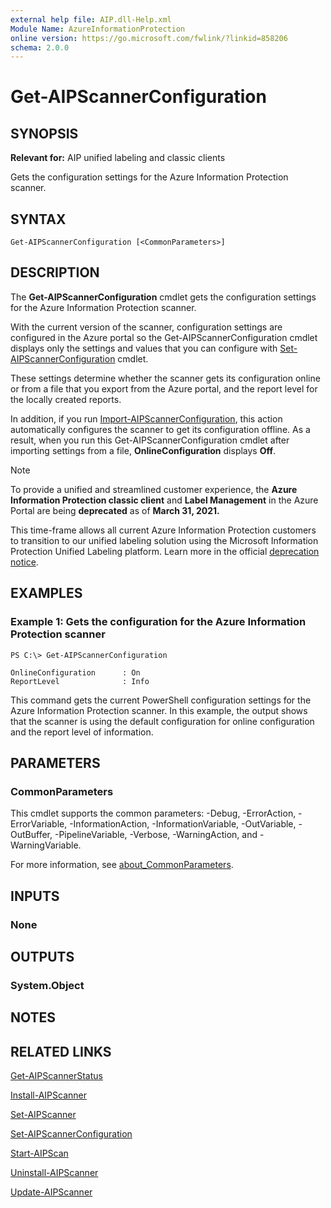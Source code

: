 ```yaml
---
external help file: AIP.dll-Help.xml
Module Name: AzureInformationProtection
online version: https://go.microsoft.com/fwlink/?linkid=858206
schema: 2.0.0
---
```


# Get-AIPScannerConfiguration

## SYNOPSIS
**Relevant for:** AIP unified labeling and classic clients

Gets the configuration settings for the Azure Information Protection scanner.

## SYNTAX

```
Get-AIPScannerConfiguration [<CommonParameters>]
```

## DESCRIPTION
The **Get-AIPScannerConfiguration** cmdlet gets the configuration settings for the Azure Information Protection scanner. 

With the current version of the scanner, configuration settings are configured in the Azure portal so the Get-AIPScannerConfiguration cmdlet displays only the settings and values that you can configure with [Set-AIPScannerConfiguration](./Set-AIPScannerConfiguration.md) cmdlet. 

These settings determine whether the scanner gets its configuration online or from a file that you export from the Azure portal, and the report level for the locally created reports.

In addition, if you run [Import-AIPScannerConfiguration](./Import-AIPScannerConfiguration.md), this action automatically configures the scanner to get its configuration offline. As a result, when you run this Get-AIPScannerConfiguration cmdlet after importing settings from a file, **OnlineConfiguration** displays **Off**. 

> [!NOTE]
> To provide a unified and streamlined customer experience, the **Azure Information Protection classic client** and **Label Management** in the Azure Portal are being **deprecated** as of **March 31, 2021.** 
> 
> This time-frame allows all current Azure Information Protection customers to transition to our unified labeling solution using the Microsoft Information Protection Unified Labeling platform. Learn more in the official [deprecation notice](https://aka.ms/aipclassicsunset).
>

## EXAMPLES

### Example 1: Gets the configuration for the Azure Information Protection scanner
```
PS C:\> Get-AIPScannerConfiguration

OnlineConfiguration      : On
ReportLevel              : Info
```

This command gets the current PowerShell configuration settings for the Azure Information Protection scanner. In this example, the output shows that the scanner is using the default configuration for online configuration and the report level of information.


## PARAMETERS

### CommonParameters
This cmdlet supports the common parameters: -Debug, -ErrorAction, -ErrorVariable, -InformationAction, -InformationVariable, -OutVariable, -OutBuffer, -PipelineVariable, -Verbose, -WarningAction, and -WarningVariable.

For more information, see [about_CommonParameters](/powershell/module/microsoft.powershell.core/about/about_commonparameters).

## INPUTS

### None

## OUTPUTS

### System.Object

## NOTES

## RELATED LINKS

[Get-AIPScannerStatus](./Get-AIPScannerStatus.md)

[Install-AIPScanner](./Install-AIPScanner.md)

[Set-AIPScanner](./Set-AIPScanner.md)

[Set-AIPScannerConfiguration](./Set-AIPScannerConfiguration.md)

[Start-AIPScan](./Start-AIPScan.md)

[Uninstall-AIPScanner](./Uninstall-AIPScanner.md)

[Update-AIPScanner](./Update-AIPScanner.md)